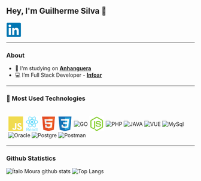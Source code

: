 ## Hey, I'm Guilherme Silva 👋
<a href="https://www.linkedin.com/in/guilherme-moraes-da-silva-b368a81a0/" target="_blank"><img align="center" src="https://raw.githubusercontent.com/devicons/devicon/master/icons/linkedin/linkedin-original.svg" alt="https://www.linkedin.com/in/italo-moura/" height="40" width="40" /></a>

---

### About
* 🏫 I'm studying on **[Anhanguera](https://www.anhanguera.com/)**
* 💻 I’m Full Stack Developer - **[Infoar](http://www.infoar.com.br/)**

---

### 🤖 Most Used Technologies
<div style="display: inline_block; padding:5px;"><br>
  <img align="center" alt="JS" height="40" width="40" src="https://raw.githubusercontent.com/devicons/devicon/master/icons/javascript/javascript-plain.svg">
  <img align="center" alt="React" height="40" width="40" src="https://raw.githubusercontent.com/devicons/devicon/master/icons/react/react-original-wordmark.svg">
  <img align="center" alt="HTML" height="40" width="40" src="https://raw.githubusercontent.com/devicons/devicon/master/icons/html5/html5-original.svg">
  <img align="center" alt="CSS" height="40" width="40" src="https://raw.githubusercontent.com/devicons/devicon/master/icons/css3/css3-original.svg">
  <img align="center" alt="GO" height="40" width="40" src="https://www.vectorlogo.zone/logos/golang/golang-icon.svg">
  <img align="center" alt="NodeJs" height="40" width="40" src="https://raw.githubusercontent.com/devicons/devicon/master/icons/nodejs/nodejs-original.svg">
  <img align="center" alt="PHP" height="40" width="40" src="https://www.vectorlogo.zone/logos/php/php-icon.svg">
  <img align="center" alt="JAVA" height="40" width="40" src="https://www.vectorlogo.zone/logos/java/java-icon.svg">
  <img align="center" alt="VUE" height="40" width="40" src="https://www.vectorlogo.zone/logos/vuejs/vuejs-icon.svg">
  <img align="center" alt="MySql" height="40" width="40" src="https://www.vectorlogo.zone/logos/mysql/mysql-icon.svg">
  <img align="center" alt="Oracle" height="40" width="40" src="https://www.vectorlogo.zone/logos/oracle/oracle-icon.svg">
  <img align="center" alt="Postgre" height="40" width="40" src="https://www.vectorlogo.zone/logos/postgresql/postgresql-icon.svg">
  <img align="center" alt="Postman" height="40" width="40" src="https://www.vectorlogo.zone/logos/getpostman/getpostman-icon.svg">
</div>

---

### Github Statistics
<p align="left"><img src="https://github-readme-stats.vercel.app/api?username=Moraeszz2&show_icons=true&theme=tokyonight" alt="Ítalo Moura github stats" width="400"/> <img src="https://github-readme-stats.vercel.app/api/top-langs/?username=Moraeszz2&exclude_repo=processos,createLabb&langs_count=7&layout=compact&theme=tokyonight" alt="Top Langs" width="330"/></p>
